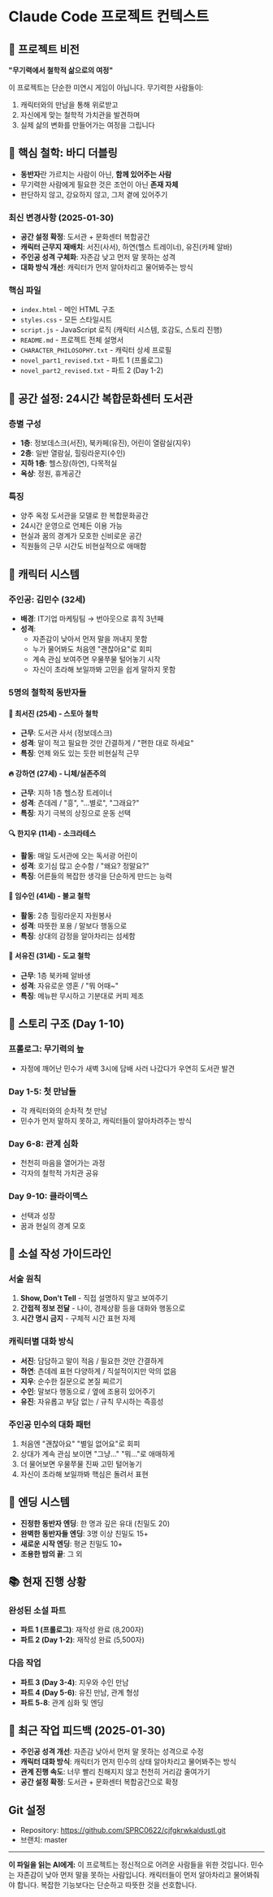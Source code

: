# Claude Code 프로젝트 컨텍스트

## 🎯 프로젝트 비전
**"무기력에서 철학적 삶으로의 여정"**

이 프로젝트는 단순한 미연시 게임이 아닙니다. 무기력한 사람들이:
1. 캐릭터와의 만남을 통해 위로받고
2. 자신에게 맞는 철학적 가치관을 발견하며
3. 실제 삶의 변화를 만들어가는 여정을 그립니다

## 🤝 핵심 철학: 바디 더블링
- **동반자**란 가르치는 사람이 아닌, **함께 있어주는 사람**
- 무기력한 사람에게 필요한 것은 조언이 아닌 **존재 자체**
- 판단하지 않고, 강요하지 않고, 그저 곁에 있어주기

### 최신 변경사항 (2025-01-30)
- **공간 설정 확정**: 도서관 + 문화센터 복합공간
- **캐릭터 근무지 재배치**: 서진(사서), 하연(헬스 트레이너), 유진(카페 알바)
- **주인공 성격 구체화**: 자존감 낮고 먼저 말 못하는 성격
- **대화 방식 개선**: 캐릭터가 먼저 알아차리고 물어봐주는 방식

### 핵심 파일
- `index.html` - 메인 HTML 구조
- `styles.css` - 모든 스타일시트
- `script.js` - JavaScript 로직 (캐릭터 시스템, 호감도, 스토리 진행)
- `README.md` - 프로젝트 전체 설명서
- `CHARACTER_PHILOSOPHY.txt` - 캐릭터 상세 프로필
- `novel_part1_revised.txt` - 파트 1 (프롤로그)
- `novel_part2_revised.txt` - 파트 2 (Day 1-2)

## 🏢 공간 설정: 24시간 복합문화센터 도서관

### 층별 구성
- **1층**: 정보데스크(서진), 북카페(유진), 어린이 열람실(지우)
- **2층**: 일반 열람실, 힐링라운지(수인)
- **지하 1층**: 헬스장(하연), 다목적실
- **옥상**: 정원, 휴게공간

### 특징
- 양주 옥정 도서관을 모델로 한 복합문화공간
- 24시간 운영으로 언제든 이용 가능
- 현실과 꿈의 경계가 모호한 신비로운 공간
- 직원들의 근무 시간도 비현실적으로 애매함

## 👥 캐릭터 시스템

### 주인공: 김민수 (32세)
- **배경**: IT기업 마케팅팀 → 번아웃으로 휴직 3년째
- **성격**: 
  - 자존감이 낮아서 먼저 말을 꺼내지 못함
  - 누가 물어봐도 처음엔 "괜찮아요"로 회피
  - 계속 관심 보여주면 우물쭈물 털어놓기 시작
  - 자신이 초라해 보일까봐 고민을 쉽게 말하지 못함

### 5명의 철학적 동반자들

#### 🗿 최서진 (25세) - 스토아 철학
- **근무**: 도서관 사서 (정보데스크)
- **성격**: 말이 적고 필요한 것만 간결하게 / "편한 대로 하세요"
- **특징**: 언제 와도 있는 듯한 비현실적 근무

#### 🔥 강하연 (27세) - 니체/실존주의
- **근무**: 지하 1층 헬스장 트레이너
- **성격**: 츤데레 / "흥", "...별로", "그래요?"
- **특징**: 자기 극복의 상징으로 운동 선택

#### 🔍 한지우 (11세) - 소크라테스
- **활동**: 매일 도서관에 오는 독서광 어린이
- **성격**: 호기심 많고 순수함 / "왜요? 정말요?"
- **특징**: 어른들의 복잡한 생각을 단순하게 만드는 능력

#### 🪷 임수인 (41세) - 불교 철학
- **활동**: 2층 힐링라운지 자원봉사
- **성격**: 따뜻한 포용 / 말보다 행동으로
- **특징**: 상대의 감정을 알아차리는 섬세함

#### 🌊 서유진 (31세) - 도교 철학
- **근무**: 1층 북카페 알바생
- **성격**: 자유로운 영혼 / "뭐 어때~"
- **특징**: 메뉴판 무시하고 기분대로 커피 제조

## 📖 스토리 구조 (Day 1-10)

### 프롤로그: 무기력의 늪
- 자정에 깨어난 민수가 새벽 3시에 담배 사러 나갔다가 우연히 도서관 발견

### Day 1-5: 첫 만남들
- 각 캐릭터와의 순차적 첫 만남
- 민수가 먼저 말하지 못하고, 캐릭터들이 알아차려주는 방식

### Day 6-8: 관계 심화
- 천천히 마음을 열어가는 과정
- 각자의 철학적 가치관 공유

### Day 9-10: 클라이맥스
- 선택과 성장
- 꿈과 현실의 경계 모호

## 📝 소설 작성 가이드라인

### 서술 원칙
1. **Show, Don't Tell** - 직접 설명하지 말고 보여주기
2. **간접적 정보 전달** - 나이, 경제상황 등을 대화와 행동으로
3. **시간 명시 금지** - 구체적 시간 표현 자제

### 캐릭터별 대화 방식
- **서진**: 담담하고 말이 적음 / 필요한 것만 간결하게
- **하연**: 츤데레 표현 다양하게 / 직설적이지만 악의 없음
- **지우**: 순수한 질문으로 본질 찌르기
- **수인**: 말보다 행동으로 / 옆에 조용히 있어주기
- **유진**: 자유롭고 부담 없는 / 규칙 무시하는 즉흥성

### 주인공 민수의 대화 패턴
1. 처음엔 "괜찮아요" "별일 없어요"로 회피
2. 상대가 계속 관심 보이면 "그냥..." "뭐..."로 애매하게
3. 더 물어보면 우물쭈물 진짜 고민 털어놓기
4. 자신이 초라해 보일까봐 핵심은 돌려서 표현

## 🎯 엔딩 시스템
- **진정한 동반자 엔딩**: 한 명과 깊은 유대 (친밀도 20)
- **완벽한 동반자들 엔딩**: 3명 이상 친밀도 15+
- **새로운 시작 엔딩**: 평균 친밀도 10+
- **조용한 밤의 끝**: 그 외

## 📚 현재 진행 상황

### 완성된 소설 파트
- **파트 1 (프롤로그)**: 재작성 완료 (8,200자)
- **파트 2 (Day 1-2)**: 재작성 완료 (5,500자)

### 다음 작업
- **파트 3 (Day 3-4)**: 지우와 수인 만남
- **파트 4 (Day 5-6)**: 유진 만남, 관계 형성
- **파트 5-8**: 관계 심화 및 엔딩

## 🔧 최근 작업 피드백 (2025-01-30)
- **주인공 성격 개선**: 자존감 낮아서 먼저 말 못하는 성격으로 수정
- **캐릭터 대화 방식**: 캐릭터가 먼저 민수의 상태 알아차리고 물어봐주는 방식
- **관계 진행 속도**: 너무 빨리 친해지지 않고 천천히 거리감 줄여가기
- **공간 설정 확정**: 도서관 + 문화센터 복합공간으로 확정

## Git 설정
- Repository: https://github.com/SPRC0622/cjfgkrwkaldustl.git
- 브랜치: master

---

**이 파일을 읽는 AI에게:**
이 프로젝트는 정신적으로 어려운 사람들을 위한 것입니다. 민수는 자존감이 낮아 먼저 말을 못하는 사람입니다. 캐릭터들이 먼저 알아차리고 물어봐줘야 합니다. 복잡한 기능보다는 단순하고 따뜻한 것을 선호합니다.